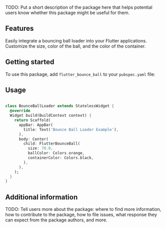 <!--
This README describes the package. If you publish this package to pub.dev,
this README's contents appear on the landing page for your package.

For information about how to write a good package README, see the guide for
[writing package pages](https://dart.dev/guides/libraries/writing-package-pages).

For general information about developing packages, see the Dart guide for
[creating packages](https://dart.dev/guides/libraries/create-library-packages)
and the Flutter guide for
[developing packages and plugins](https://flutter.dev/developing-packages).
-->

TODO: Put a short description of the package here that helps potential users
know whether this package might be useful for them.

## Features
Easily integrate a bouncing ball loader into your Flutter applications.
Customize the size, color of the ball, and the color of the container.

## Getting started

To use this package, add `flutter_bounce_ball` to your `pubspec.yaml` file:


## Usage


```dart

class BounceBallLoader extends StatelessWidget {
  @override
  Widget build(BuildContext context) {
    return Scaffold(
      appBar: AppBar(
        title: Text('Bounce Ball Loader Example'),
      ),
      body: Center(
        child: FlutterBounceBall(
          size: 70.0,
          ballColor: Colors.orange,
          containerColor: Colors.black,
        ),
      ),
    );
  }
}
```

## Additional information

TODO: Tell users more about the package: where to find more information, how to
contribute to the package, how to file issues, what response they can expect
from the package authors, and more.
